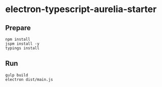 # electron-typescript-aurelia-starter

## Prepare

```shell
npm install
jspm install -y
typings install
```

## Run

```shell
gulp build
electron dist/main.js
```

